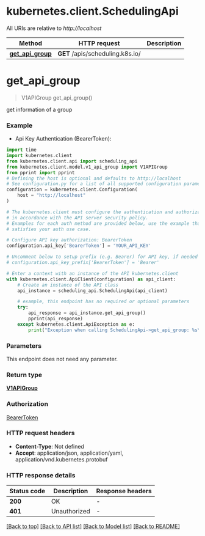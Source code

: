 # kubernetes.client.SchedulingApi

All URIs are relative to *http://localhost*

Method | HTTP request | Description
------------- | ------------- | -------------
[**get_api_group**](SchedulingApi.md#get_api_group) | **GET** /apis/scheduling.k8s.io/ | 


# **get_api_group**
> V1APIGroup get_api_group()



get information of a group

### Example

* Api Key Authentication (BearerToken):
```python
import time
import kubernetes.client
from kubernetes.client.api import scheduling_api
from kubernetes.client.model.v1_api_group import V1APIGroup
from pprint import pprint
# Defining the host is optional and defaults to http://localhost
# See configuration.py for a list of all supported configuration parameters.
configuration = kubernetes.client.Configuration(
    host = "http://localhost"
)

# The kubernetes.client must configure the authentication and authorization parameters
# in accordance with the API server security policy.
# Examples for each auth method are provided below, use the example that
# satisfies your auth use case.

# Configure API key authorization: BearerToken
configuration.api_key['BearerToken'] = 'YOUR_API_KEY'

# Uncomment below to setup prefix (e.g. Bearer) for API key, if needed
# configuration.api_key_prefix['BearerToken'] = 'Bearer'

# Enter a context with an instance of the API kubernetes.client
with kubernetes.client.ApiClient(configuration) as api_client:
    # Create an instance of the API class
    api_instance = scheduling_api.SchedulingApi(api_client)

    # example, this endpoint has no required or optional parameters
    try:
        api_response = api_instance.get_api_group()
        pprint(api_response)
    except kubernetes.client.ApiException as e:
        print("Exception when calling SchedulingApi->get_api_group: %s\n" % e)
```


### Parameters
This endpoint does not need any parameter.

### Return type

[**V1APIGroup**](V1APIGroup.md)

### Authorization

[BearerToken](../README.md#BearerToken)

### HTTP request headers

 - **Content-Type**: Not defined
 - **Accept**: application/json, application/yaml, application/vnd.kubernetes.protobuf


### HTTP response details
| Status code | Description | Response headers |
|-------------|-------------|------------------|
**200** | OK |  -  |
**401** | Unauthorized |  -  |

[[Back to top]](#) [[Back to API list]](../README.md#documentation-for-api-endpoints) [[Back to Model list]](../README.md#documentation-for-models) [[Back to README]](../README.md)

